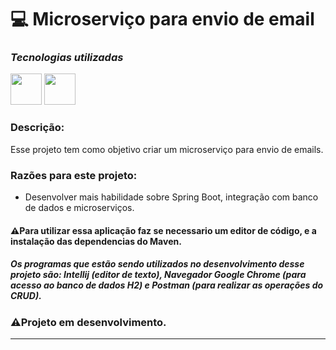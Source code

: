 # 💻 Microserviço para envio de email


### ***Tecnologias utilizadas***

<img src="https://cdn.jsdelivr.net/gh/devicons/devicon/icons/java/java-original-wordmark.svg" height="50px"></img>
<img src="https://cdn.jsdelivr.net/gh/devicons/devicon/icons/spring/spring-original.svg" height="50px"></img>


### Descrição:
Esse projeto tem como objetivo criar um microserviço para envio de emails.

### **Razões para este projeto:**

- Desenvolver mais habilidade sobre Spring Boot, integração com banco de dados e microserviços.


#### ⚠Para utilizar essa aplicação faz se necessario um editor de código, e a instalação das dependencias do Maven.

##### Os programas que estão sendo utilizados no desenvolvimento desse projeto são: Intellij ***(editor de texto)***, Navegador Google Chrome ***(para acesso ao banco de dados H2)*** e Postman ***(para realizar as operações do CRUD)***. 

### ⚠Projeto em desenvolvimento.
-----------------------------------------------------

